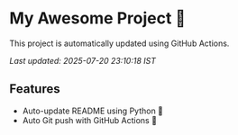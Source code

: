 # My Awesome Project 🚀

This project is automatically updated using GitHub Actions.

_Last updated: 2025-07-20 23:10:18 IST_

## Features
- Auto-update README using Python 🐍
- Auto Git push with GitHub Actions 🤖
